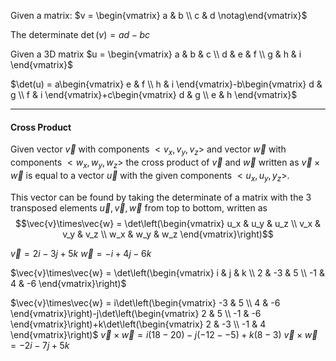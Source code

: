 
Given a matrix:
$v = \begin{vmatrix} a & b \\ c & d   \notag\end{vmatrix}$

The determinate $\det(v) = ad-bc$

Given a 3D matrix 
$u = \begin{vmatrix} a & b & c \\ d & e & f \\ g & h & i   \end{vmatrix}$

$\det(u) = a\begin{vmatrix} e & f \\ h & i \end{vmatrix}-b\begin{vmatrix} d & g \\ f & i \end{vmatrix}+c\begin{vmatrix} d & g \\ e & h \end{vmatrix}$


---
#### Cross Product

Given vector $\vec{v}$ with components $<v_x,v_y,v_z>$ and vector $\vec{w}$ with components $<w_x,w_y,w_z>$ the cross product of $\vec{v}$ and $\vec{w}$ written as $\vec{v} \times \vec{w}$ is equal to a vector $\vec{u}$ with the given components $<u_x,u_y,y_z>$.

This vector can be found by taking the determinate of a matrix with the 3 transposed elements $\vec{u}, \vec{v}, \vec{w}$ from top to bottom, written as
$$\vec{v}\times\vec{w} = \det\left(\begin{vmatrix} u_x & u_y & u_z \\ v_x & v_y & v_z \\ w_x & w_y & w_z   \end{vmatrix}\right)$$








$\vec{v}=2i-3j+5k$
$\vec{w}=-i+4j-6k$



$\vec{v}\times\vec{w} = \det\left(\begin{vmatrix} i & j & k \\ 2 & -3 & 5 \\ -1 & 4 & -6   \end{vmatrix}\right)$

$\vec{v}\times\vec{w} = i\det\left(\begin{vmatrix} -3 & 5 \\ 4 & -6 \end{vmatrix}\right)-j\det\left(\begin{vmatrix} 2 & 5 \\ -1 & -6 \end{vmatrix}\right)+k\det\left(\begin{vmatrix} 2 & -3 \\ -1 & 4 \end{vmatrix}\right)$
$\vec{v}\times\vec{w}=i(18-20)-j(-12- -5)+k(8-3)$
$\vec{v}\times\vec{w}=-2i-7j+5k$
